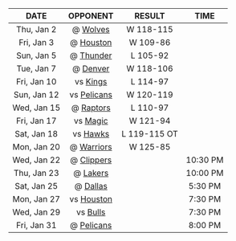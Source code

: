 |    DATE     |            OPPONENT            |    RESULT    |   TIME   |
|:-----------:|:------------------------------:|:------------:|:--------:|
| Thu, Jan 2  |  @ [Wolves](/r/timberwolves)   |  W 118-115   |          |
| Fri, Jan 3  |    @ [Houston](/r/rockets)     |   W 109-86   |          |
| Sun, Jan 5  |    @ [Thunder](/r/Thunder)     |   L 105-92   |          |
| Tue, Jan 7  |  @ [Denver](/r/denvernuggets)  |  W 118-106   |          |
| Fri, Jan 10 |      vs [Kings](/r/kings)      |   L 114-97   |          |
| Sun, Jan 12 | vs [Pelicans](/r/NOLAPelicans) |  W 120-119   |          |
| Wed, Jan 15 | @ [Raptors](/r/torontoraptors) |   L 110-97   |          |
| Fri, Jan 17 |  vs [Magic](/r/OrlandoMagic)   |   W 121-94   |          |
| Sat, Jan 18 |  vs [Hawks](/r/AtlantaHawks)   | L 119-115 OT |          |
| Mon, Jan 20 |   @ [Warriors](/r/warriors)    |   W 125-85   |          |
| Wed, Jan 22 |  @ [Clippers](/r/LAClippers)   |              | 10:30 PM |
| Thu, Jan 23 |     @ [Lakers](/r/lakers)      |              | 10:00 PM |
| Sat, Jan 25 |    @ [Dallas](/r/Mavericks)    |              | 5:30 PM  |
| Mon, Jan 27 |    vs [Houston](/r/rockets)    |              | 7:30 PM  |
| Wed, Jan 29 |  vs [Bulls](/r/chicagobulls)   |              | 7:30 PM  |
| Fri, Jan 31 | @ [Pelicans](/r/NOLAPelicans)  |              | 8:00 PM  |
